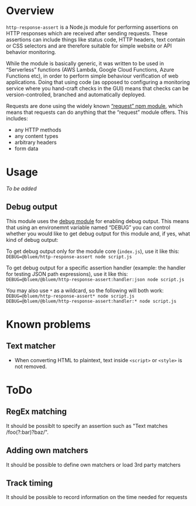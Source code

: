 # Overview

`http-response-assert` is a Node.js module for performing assertions on HTTP responses which are received after sending requests. These assertions can include things like status code, HTTP headers, text contain or CSS selectors and are therefore suitable for simple website or API behavior monitoring.

While the module is basically generic, it was written to be used in “Serverless” functions (AWS Lambda, Google Cloud Functions, Azure Functions etc), in order to perform simple behaviour verification of web applications. Doing that using code (as opposed to configuring a monitoring service where you hand-craft checks in the GUI) means that checks can be version-controlled, branched and automatically deployed.

Requests are done using the widely known [“request” npm module](https://www.npmjs.com/package/request), which means that requests can do anything that the “request” module offers. This includes:

* any HTTP methods
* any content types
* arbitrary headers
* form data



# Usage

*To be added*


## Debug output

This module uses the [debug module](https://www.npmjs.com/package/debug) for enabling debug output. This means that using an environemnt variable named “DEBUG” you can control whether you would like to get debug output for this module and, if yes, what kind of debug output:

To get debug output only for the module core (`index.js`), use it like this:
`DEBUG=@bluem/http-response-assert node script.js`

To get debug output for a specific assertion handler (example: the handler for testing JSON path expressions), use it like this:
`DEBUG=@bluem/@bluem/http-response-assert:handler:json node script.js`

You may also use `*` as a wildcard, so the following will both work:
`DEBUG=@bluem/http-response-assert* node script.js`
`DEBUG=@bluem/@bluem/http-response-assert:handler:* node script.js`

# Known problems

## Text matcher
* When converting HTML to plaintext, text inside `<script>` or `<style>` is not removed.


# ToDo

## RegEx matching
It should be possiblt to specify an assertion such as "Text matches /foo(?:bar)?baz/".

## Adding own matchers
It should be possible to define own matchers or load 3rd party matchers

## Track timing
It should be possible to record information on the time needed for requests
